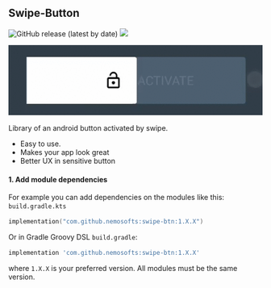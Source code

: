 ## Swipe-Button
![GitHub release (latest by date)](https://img.shields.io/github/v/release/nemosofts/swipe-btn)
<a href="https://github.com/nemosofts/swipe-btn">
    <img src="https://komarev.com/ghpvc/?username=nemosofts&style=flat&color=red">
</a>

 <img src="https://raw.githubusercontent.com/nemosofts/swipe-btn/master/screenshot/btn.gif">


Library of an android button activated by swipe. 

- Easy to use. 
- Makes your app look great
- Better UX in sensitive button

#### 1. Add module dependencies
For example you can add dependencies on the modules like this:
`build.gradle.kts`

```kotlin
implementation("com.github.nemosofts:swipe-btn:1.X.X")
```

Or in Gradle Groovy DSL `build.gradle`:

```groovy
implementation 'com.github.nemosofts:swipe-btn:1.X.X'
```
where `1.X.X` is your preferred version. All modules must be the same version.
